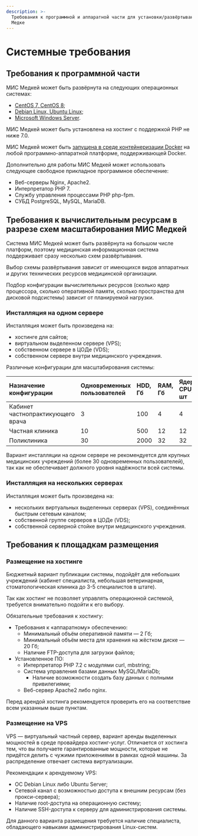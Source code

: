```yaml
---
description: >-
  Требования к программной и аппаратной части для установки/развёртывания МИС
  Медке
---
```


# Системные требования

## Требования к программной части

МИС Медкей может быть развёрнута на следующих операционных системах:

* [CentOS 7, CentOS 8](ustanovka/ustanovka-na-centos.md);
* [Debian Linux, Ubuntu Linux](ustanovka/ustanovka-na-debian-ubuntu.md);
* [Microsoft Windows Server](ustanovka/ustanovka-na-ms-windows.md).

МИС Медкей может быть установлена на хостинг с поддержкой PHP не ниже 7.0.

МИС Медкей может быть [запущена в среде контейнеризации Docker](ustanovka/ustanovka-cherez-docker.md) на любой программно-аппаратной платформе, поддерживающей Docker.

Дополнительно для работы МИС Медкей может использовать следующее свободное прикладное программное обеспечение:

* Веб-серверы Nginx, Apache2.
* Интерпретатор PHP 7.
* Службу управления процессами PHP php-fpm.
* СУБД PostgreSQL, MySQL, MariaDB.

## Требования к вычислительным ресурсам в разрезе схем масштабирования МИС Медкей

Система МИС Медкей может быть развёрнута на большом числе платформ, поэтому медицинская информационная система поддерживает сразу несколько схем развёртывания.

Выбор схемы развёртывания зависит от имеющихся видов аппаратных и других технических ресурсов медицинской организации. 

Подбор конфигурации вычислительных ресурсов \(сколько ядер процессора, сколько оперативной памяти, сколько пространства для дисковой подсистемы\) зависит от планируемой нагрузки.

### Инсталляция на одном сервере

Инсталляция может быть произведена на:

* хостинге для сайтов;
* виртуальном выделенном сервере \(VPS\);
* собственном сервере в ЦОДе \(VDS\);
* собственном сервере внутри медицинского учреждения.

Различные конфигурации для масштабирования системы:

| Назначение конфигурации | Одновременных пользователей | HDD, Гб | RAM, Гб | Ядер CPU, шт | Сетевой канал, Мбит |
| :--- | :--- | :--- | :--- | :--- | :--- |
| Кабинет частнопрактикующего врача | 3 | 100 | 4 | 4 | 10 |
| Частная клиника | 10 | 500 | 12 | 12 | 100 |
| Поликлиника | 30 | 2000 | 32 | 32 | 1000 |

Вариант инсталляции на одном сервере не рекомендуется для крупных медицинских учреждений \(более 30 одновременных пользователей\), так как не обеспечивает должного уровня надёжности всей системы.

### Инсталляция на нескольких серверах

Инсталляция может быть произведена на:

* нескольких виртуальных выделенных серверах \(VPS\), соединённых быстрым сетевым каналом;
* собственной группе серверов в ЦОДе \(VDS\);
* собственной серверной стойке внутри медицинского учреждения.

## Требования к площадкам размещения

### Размещение на хостинге

Бюджетный вариант публикации системы, подойдёт для небольших учреждений \(кабинет специалиста, небольшая ветеринарная, стоматологическая клиника до 3-5 специалистов в штате\).

Так как хостинг не позволяет управлять операционной системой, требуется внимательно подойти к его выбору.

Обязательные требования к хостингу:

* Требования к «аппаратному» обеспечению:
  * Минимальный объём оперативной памяти — 2 Гб;
  * Минимальный объём места для хранения на жёстком диске — 20 Гб;
  * Наличие FTP-доступа для загрузки файлов;
* Установленное ПО:
  * Интерпретатор PHP 7.2 с модулями curl, mbstring;
  * Система управления базами данных MySQL/MariaDb;
    * Наличие возможности создать базу данных с полными привилегиями;
  * Веб-сервер Apache2 либо nginx.

Перед арендой хостинга рекомендуется проверить его на соответствие всем указанным выше пунктам.

### Размещение на VPS

VPS — виртуальный частный сервер, вариант аренды выделенных мощностей в среде провайдера хостинг-услуг. Отличается от хостинга тем, что вы получаете гарантированные мощности, которые не придётся делить с чужими приложениями в рамках одной машины. За распределение отвечает система виртуализации.

Рекомендации к арендуемому VPS:

* ОС Debian Linux либо Ubuntu Server;
* Сетевой канал с возможностью доступа к внешним ресурсам \(без прокси-сервера\);
* Наличие root-доступа на операционную систему;
* Наличие SSH-доступа к серверу для администрирования системы.

Для данного варианта размещения требуется наличие специалиста, обладающего навыками администрирования Linux-систем.

